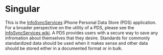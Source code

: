 # Singular

This is the [InfoSyncServices](https://github.com/grantrobertsmith/InfoSyncServices) iPhone Personal Data Store (PDS) application. For a broader perspective on the utility of a PDS, please see the [InfoSyncServices wiki](https://github.com/grantrobertsmith/wiki). A PDS provides users with a secure way to save any infromation about themselves that they desire. Standards for commonly standardized data should be used when it makes sense and other data should be stored either in a documented format or in bulk.
